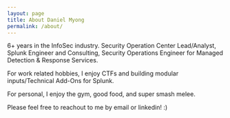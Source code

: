 ```yaml
---
layout: page
title: About Daniel Myong
permalink: /about/
---
```


6+ years in the InfoSec industry. Security Operation Center Lead/Analyst, Splunk Engineer and Consulting, Security Operations Engineer for Managed Detection & Response Services. 

For work related hobbies, I enjoy CTFs and building modular inputs/Technical Add-Ons for Splunk.

For personal, I enjoy the gym, good food, and super smash melee.

Please feel free to reachout to me by email or linkedin! :)
